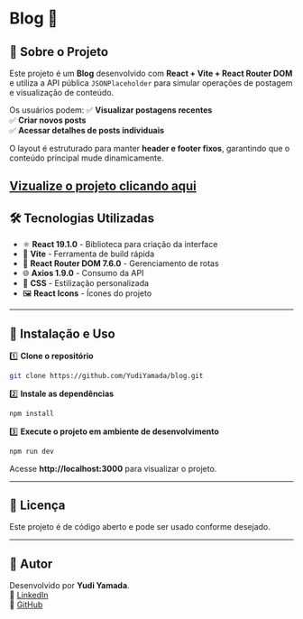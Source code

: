 # Blog 📝

## 📌 Sobre o Projeto
Este projeto é um **Blog** desenvolvido com **React + Vite + React Router DOM** e utiliza a API pública `JSONPlaceholder` para simular operações de postagem e visualização de conteúdo. 

Os usuários podem:
✅ **Visualizar postagens recentes**  
✅ **Criar novos posts**  
✅ **Acessar detalhes de posts individuais**  

O layout é estruturado para manter **header e footer fixos**, garantindo que o conteúdo principal mude dinamicamente.

## [Vizualize o projeto clicando aqui](https://yudiyamada.github.io/blog/)

## 🛠️ Tecnologias Utilizadas
- ⚛️ **React 19.1.0** - Biblioteca para criação da interface
- 🚀 **Vite** - Ferramenta de build rápida
- 🔗 **React Router DOM 7.6.0** - Gerenciamento de rotas
- 🌐 **Axios 1.9.0** - Consumo da API
- 🎨 **CSS** - Estilização personalizada
- 🖼 **React Icons** - Ícones do projeto

---

## 🔧 Instalação e Uso
1️⃣ **Clone o repositório**  
```sh
git clone https://github.com/YudiYamada/blog.git
```

2️⃣ **Instale as dependências**  
```sh
npm install
```

3️⃣ **Execute o projeto em ambiente de desenvolvimento**  
```sh
npm run dev
```

Acesse **http://localhost:3000** para visualizar o projeto.

---

## 📄 Licença
Este projeto é de código aberto e pode ser usado conforme desejado.

---

## 📌 Autor
Desenvolvido por **Yudi Yamada**.  
🔗 [LinkedIn](https://www.linkedin.com/in/yudi-yamada-0a10181b9/)  
🔗 [GitHub](https://github.com/YudiYamada)